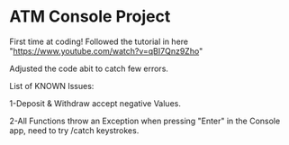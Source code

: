 # ATM Console Project
First time at coding! Followed the tutorial in here "https://www.youtube.com/watch?v=qBI7Qnz9Zho"

Adjusted the code abit to catch few errors.

List of KNOWN Issues:

  1-Deposit & Withdraw accept negative Values.
	
  2-All Functions throw an Exception when pressing "Enter" in the Console app, need to try /catch keystrokes. 
  
